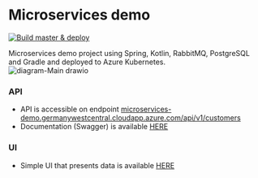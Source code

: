 # Microservices demo
[![Build master & deploy](https://github.com/mkubele/microservices-demo/actions/workflows/master.yml/badge.svg)](https://github.com/mkubele/microservices-demo/actions/workflows/master.yml)

Microservices demo project using Spring, Kotlin, RabbitMQ, PostgreSQL and Gradle and deployed to Azure Kubernetes.<br>
![diagram-Main drawio](https://user-images.githubusercontent.com/34385616/149660407-8b13d11e-6532-4124-81e6-b8641af0dbcc.png)
### API
- API is accessible on endpoint [microservices-demo.germanywestcentral.cloudapp.azure.com/api/v1/customers](microservices-demo.germanywestcentral.cloudapp.azure.com/api/v1/customers)
- Documentation (Swagger) is available [HERE](http://microservices-demo.germanywestcentral.cloudapp.azure.com/swagger-ui.html)
### UI
- Simple UI that presents data is available [HERE](http://microservices-demo.germanywestcentral.cloudapp.azure.com/customers)